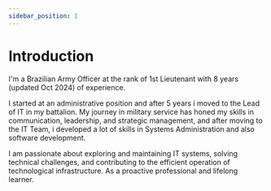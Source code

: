 ```yaml
---
sidebar_position: 1
---
```


# Introduction

<p style={{fontSize: "18px", textAlign: "justify"}}>
I'm a Brazilian Army Officer at the rank of 1st Lieutenant with 8 years (updated Oct 2024) of experience. 

I started at an administrative position and after 5 years i moved to the Lead of IT in my battalion. My journey in military service has honed my skills in communication, leadership, and strategic management, and after moving to the IT Team, i developed a lot of skills in Systems Administration and also software development. 

I am passionate about exploring and maintaining IT systems, solving technical challenges, and contributing to the efficient operation of technological infrastructure. As a proactive professional and lifelong learner.

</p>